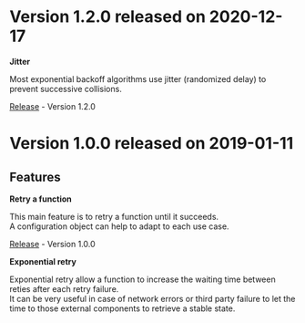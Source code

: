 # Version 1.2.0 released on 2020-12-17

**Jitter**

Most exponential backoff algorithms use jitter (randomized delay) to prevent successive collisions.

[Release](https://github.com/VoodooTeam/async-await-retry/releases/tag/1.2.0) - Version 1.2.0

# Version 1.0.0 released on 2019-01-11

## Features

**Retry a function**

This main feature is to retry a function until it succeeds.   
A configuration object can help to adapt to each use case.

[Release](https://github.com/VoodooTeam/async-await-retry/releases/tag/1.0.0) - Version 1.0.0

**Exponential retry**

Exponential retry allow a function to increase the waiting time between reties after each retry failure.  
It can be very useful in case of network errors or third party failure to let the time to those external components to retrieve a stable state.

